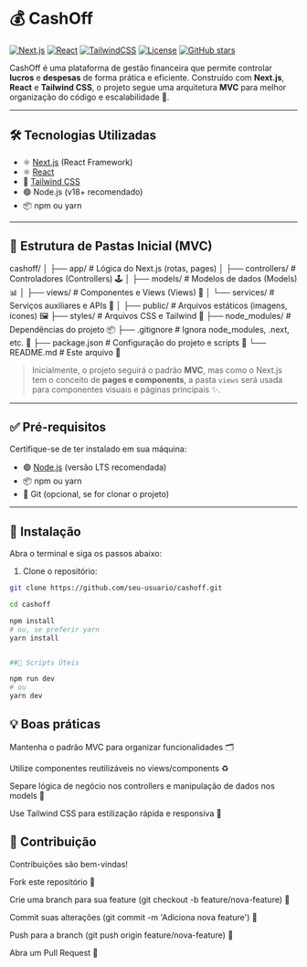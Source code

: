# 💰 CashOff
[![Next.js](https://img.shields.io/badge/Next.js-13.5.1-black?logo=next.js)](https://nextjs.org/) [![React](https://img.shields.io/badge/React-18.3.0-blue?logo=react)](https://react.dev/) [![TailwindCSS](https://img.shields.io/badge/TailwindCSS-3.5.0-teal?logo=tailwind-css)](https://tailwindcss.com/) [![License](https://img.shields.io/badge/License-MIT-green)](LICENSE) [![GitHub stars](https://img.shields.io/github/stars/Andromeda067/cashoff?style=social)](https://github.com/seu-usuario/cashoff/stargazers)


CashOff é uma plataforma de gestão financeira que permite controlar **lucros** e **despesas** de forma prática e eficiente. Construído com **Next.js**, **React** e **Tailwind CSS**, o projeto segue uma arquitetura **MVC** para melhor organização do código e escalabilidade 🚀.

---

## 🛠 Tecnologias Utilizadas

- ⚛️ [Next.js](https://nextjs.org/) (React Framework)
- ⚛️ [React](https://reactjs.org)
- 🎨 [Tailwind CSS](https://tailwindcss.com/)
- 🟢 Node.js (v18+ recomendado)
- 📦 npm ou yarn

---

## 📁 Estrutura de Pastas Inicial (MVC)

cashoff/
│
├── app/ # Lógica do Next.js (rotas, pages)
│ ├── controllers/ # Controladores (Controllers) 🕹
│ ├── models/ # Modelos de dados (Models) 📊
│ ├── views/ # Componentes e Views (Views) 🎨
│ └── services/ # Serviços auxiliares e APIs 🔧
│
├── public/ # Arquivos estáticos (imagens, ícones) 🖼
├── styles/ # Arquivos CSS e Tailwind 🎨
├── node_modules/ # Dependências do projeto 📦
├── .gitignore # Ignora node_modules, .next, etc. 🚫
├── package.json # Configuração do projeto e scripts 📜
└── README.md # Este arquivo 📖


> Inicialmente, o projeto seguirá o padrão **MVC**, mas como o Next.js tem o conceito de **pages e components**, a pasta `views` será usada para componentes visuais e páginas principais ✨.

---

## ✅ Pré-requisitos

Certifique-se de ter instalado em sua máquina:

- 🟢 [Node.js](https://nodejs.org/) (versão LTS recomendada)
- 📦 npm ou yarn
- 🐙 Git (opcional, se for clonar o projeto)

---

## 🚀 Instalação

Abra o terminal e siga os passos abaixo:

1. Clone o repositório:
```bash
git clone https://github.com/seu-usuario/cashoff.git

cd cashoff

npm install
# ou, se preferir yarn
yarn install


##🏃 Scripts Úteis

npm run dev
# ou
yarn dev
```

## 💡 Boas práticas

Mantenha o padrão MVC para organizar funcionalidades 🗂

Utilize componentes reutilizáveis no views/components ♻️

Separe lógica de negócio nos controllers e manipulação de dados nos models 🧩

Use Tailwind CSS para estilização rápida e responsiva 🎨

## 🤝 Contribuição

Contribuições são bem-vindas!

Fork este repositório 🍴

Crie uma branch para sua feature (git checkout -b feature/nova-feature) 🌿

Commit suas alterações (git commit -m 'Adiciona nova feature') 📝

Push para a branch (git push origin feature/nova-feature) 🚀

Abra um Pull Request 💌